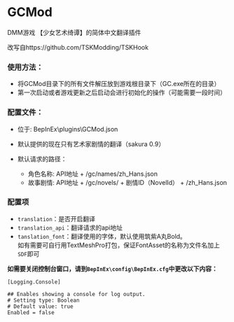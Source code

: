 # GCMod
DMM游戏 【少女艺术绮谭】的简体中文翻译插件

改写自https://github.com/TSKModding/TSKHook

### 使用方法：
- 将GCMod目录下的所有文件解压放到游戏根目录下（GC.exe所在的目录）
- 第一次启动或者游戏更新之后启动会进行初始化的操作（可能需要一段时间）

### 配置文件：
- 位于: BepInEx\plugins\GCMod.json

- 默认提供的现在只有艺术家剧情的翻译（sakura 0.9）
- 默认请求的路径：
	- 角色名称: API地址 + /gc/names/zh_Hans.json
	- 故事剧情: API地址 + /gc/novels/ + 剧情ID（NovelId） + /zh_Hans.json

### 配置项
- `translation`：是否开启翻译
- `translation_api`：翻译请求的api地址
- `tanslation_font`：翻译使用的字体，默认使用筑紫A丸Bold。<br>如有需要可自行用TextMeshPro打包，保证FontAsset的名称为文件名加上` SDF`即可


**如需要关闭控制台窗口，请到`BepInEx\config\BepInEx.cfg`中更改以下内容：**

```
[Logging.Console]

## Enables showing a console for log output.
# Setting type: Boolean
# Default value: true
Enabled = false
```
